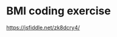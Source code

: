 # BMI coding exercise
<a href="https://jsfiddle.net/zk8dcry4/" target="_blank">https://jsfiddle.net/zk8dcry4/</a>
